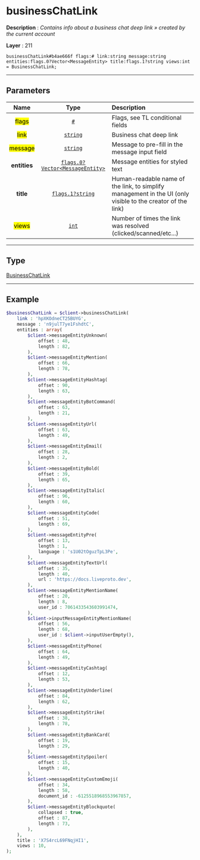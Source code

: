 # businessChatLink

**Description** : *Contains info about a business chat deep link &raquo; created by the current account*

**Layer** : 211

```tl
businessChatLink#b4ae666f flags:# link:string message:string entities:flags.0?Vector<MessageEntity> title:flags.1?string views:int = BusinessChatLink;
```

---

## Parameters

| Name | Type | Description |
| :---: | :---: | :--- |
| <mark>flags</mark> | [`#`](type/#) | Flags, see TL conditional fields |
| <mark>link</mark> | [`string`](type/string) | Business chat deep link |
| <mark>message</mark> | [`string`](type/string) | Message to pre-fill in the message input field |
| **entities** | [`flags.0?Vector<MessageEntity>`](type/MessageEntity) | Message entities for styled text |
| **title** | [`flags.1?string`](type/string) | Human-readable name of the link, to simplify management in the UI (only visible to the creator of the link) |
| <mark>views</mark> | [`int`](type/int) | Number of times the link was resolved (clicked/scanned/etc...) |

---

## Type

[BusinessChatLink](type/BusinessChatLink)

---

## Example

```php
$businessChatLink = $client->businessChatLink(
	link : 'hpXKOdneCT25BUYG',
	message : 'n9julT7ye1FshdtC',
	entities : array(
		$client->messageEntityUnknown(
			offset : 48,
			length : 82,
		),
		$client->messageEntityMention(
			offset : 66,
			length : 78,
		),
		$client->messageEntityHashtag(
			offset : 90,
			length : 63,
		),
		$client->messageEntityBotCommand(
			offset : 63,
			length : 21,
		),
		$client->messageEntityUrl(
			offset : 63,
			length : 49,
		),
		$client->messageEntityEmail(
			offset : 28,
			length : 2,
		),
		$client->messageEntityBold(
			offset : 39,
			length : 65,
		),
		$client->messageEntityItalic(
			offset : 96,
			length : 60,
		),
		$client->messageEntityCode(
			offset : 51,
			length : 69,
		),
		$client->messageEntityPre(
			offset : 13,
			length : 1,
			language : 's1U02tOguzTpL3Pe',
		),
		$client->messageEntityTextUrl(
			offset : 35,
			length : 40,
			url : 'https://docs.liveproto.dev',
		),
		$client->messageEntityMentionName(
			offset : 20,
			length : 8,
			user_id : 7061433543603991474,
		),
		$client->inputMessageEntityMentionName(
			offset : 56,
			length : 68,
			user_id : $client->inputUserEmpty(),
		),
		$client->messageEntityPhone(
			offset : 64,
			length : 49,
		),
		$client->messageEntityCashtag(
			offset : 12,
			length : 53,
		),
		$client->messageEntityUnderline(
			offset : 84,
			length : 62,
		),
		$client->messageEntityStrike(
			offset : 38,
			length : 78,
		),
		$client->messageEntityBankCard(
			offset : 19,
			length : 29,
		),
		$client->messageEntitySpoiler(
			offset : 15,
			length : 40,
		),
		$client->messageEntityCustomEmoji(
			offset : 34,
			length : 58,
			document_id : -6125518968553967857,
		),
		$client->messageEntityBlockquote(
			collapsed : true,
			offset : 87,
			length : 73,
		),
	),
	title : 'X7S4rcL69FNqjHI1',
	views : 10,
);
```